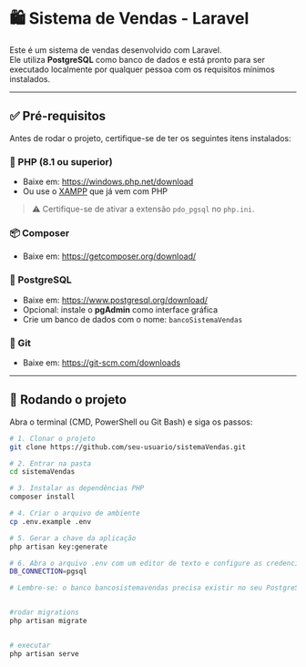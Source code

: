 # 🛍️ Sistema de Vendas - Laravel

Este é um sistema de vendas desenvolvido com Laravel.  
Ele utiliza **PostgreSQL** como banco de dados e está pronto para ser executado localmente por qualquer pessoa com os requisitos mínimos instalados.

---

## ✅ Pré-requisitos

Antes de rodar o projeto, certifique-se de ter os seguintes itens instalados:

### 🐘 PHP (8.1 ou superior)
- Baixe em: https://windows.php.net/download
- Ou use o [XAMPP](https://www.apachefriends.org/index.html) que já vem com PHP

> ⚠️ Certifique-se de ativar a extensão `pdo_pgsql` no `php.ini`.

### 📦 Composer
- Baixe em: https://getcomposer.org/download/

### 🐘 PostgreSQL
- Baixe em: https://www.postgresql.org/download/
- Opcional: instale o **pgAdmin** como interface gráfica
- Crie um banco de dados com o nome: `bancoSistemaVendas`

### 🧬 Git
- Baixe em: https://git-scm.com/downloads

---

## 🚀 Rodando o projeto

Abra o terminal (CMD, PowerShell ou Git Bash) e siga os passos:

```bash
# 1. Clonar o projeto
git clone https://github.com/seu-usuario/sistemaVendas.git

# 2. Entrar na pasta
cd sistemaVendas

# 3. Instalar as dependências PHP
composer install

# 4. Criar o arquivo de ambiente
cp .env.example .env

# 5. Gerar a chave da aplicação
php artisan key:generate

# 6. Abra o arquivo .env com um editor de texto e configure as credenciais do seu banco PostgreSQL:
DB_CONNECTION=pgsql

# Lembre-se: o banco bancosistemavendas precisa existir no seu PostgreSQL antes de rodar os comandos abaixo.


#rodar migrations
php artisan migrate


# executar
php artisan serve
